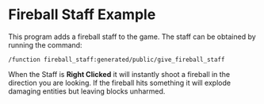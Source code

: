 # Fireball Staff Example
This program adds a fireball staff to the game.  The staff can be obtained by running the command:
```MCDP
/function fireball_staff:generated/public/give_fireball_staff
```
When the Staff is **Right Clicked** it will instantly shoot a fireball in the direction you are looking.  If the fireball hits something it will explode damaging entities but leaving blocks unharmed.